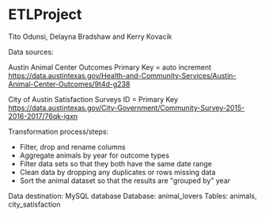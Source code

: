 # ETLProject

Tito Odunsi, Delayna Bradshaw and Kerry Kovacik

Data sources: 

Austin Animal Center Outcomes
Primary Key = auto increment
https://data.austintexas.gov/Health-and-Community-Services/Austin-Animal-Center-Outcomes/9t4d-g238

City of Austin Satisfaction Surveys
ID = Primary Key
https://data.austintexas.gov/City-Government/Community-Survey-2015-2016-2017/76qk-igxn

Transformation process/steps: 
* Filter, drop and rename columns
* Aggregate animals by year for outcome types
* Filter data sets so that they both have the same date range
* Clean data by dropping any duplicates or rows missing data
* Sort the animal dataset so that the results are "grouped by" year

Data destination: 
MySQL database
Database: animal_lovers
Tables: animals, city_satisfaction